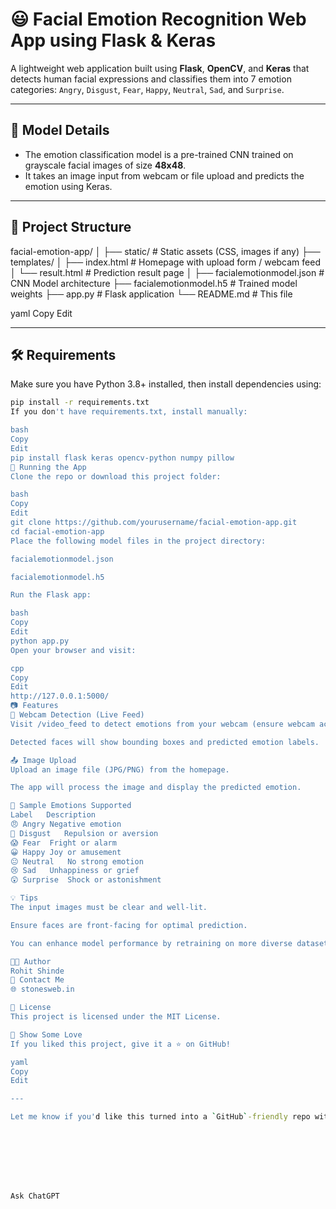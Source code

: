 # 😃 Facial Emotion Recognition Web App using Flask & Keras

A lightweight web application built using **Flask**, **OpenCV**, and **Keras** that detects human facial expressions and classifies them into 7 emotion categories: `Angry`, `Disgust`, `Fear`, `Happy`, `Neutral`, `Sad`, and `Surprise`.

---

## 🧠 Model Details

- The emotion classification model is a pre-trained CNN trained on grayscale facial images of size **48x48**.
- It takes an image input from webcam or file upload and predicts the emotion using Keras.

---

## 📁 Project Structure

facial-emotion-app/
│
├── static/ # Static assets (CSS, images if any)
├── templates/
│ ├── index.html # Homepage with upload form / webcam feed
│ └── result.html # Prediction result page
│
├── facialemotionmodel.json # CNN Model architecture
├── facialemotionmodel.h5 # Trained model weights
├── app.py # Flask application
└── README.md # This file

yaml
Copy
Edit

---

## 🛠️ Requirements

Make sure you have Python 3.8+ installed, then install dependencies using:

```bash
pip install -r requirements.txt
If you don't have requirements.txt, install manually:

bash
Copy
Edit
pip install flask keras opencv-python numpy pillow
🚀 Running the App
Clone the repo or download this project folder:

bash
Copy
Edit
git clone https://github.com/yourusername/facial-emotion-app.git
cd facial-emotion-app
Place the following model files in the project directory:

facialemotionmodel.json

facialemotionmodel.h5

Run the Flask app:

bash
Copy
Edit
python app.py
Open your browser and visit:

cpp
Copy
Edit
http://127.0.0.1:5000/
📷 Features
🎥 Webcam Detection (Live Feed)
Visit /video_feed to detect emotions from your webcam (ensure webcam access is enabled).

Detected faces will show bounding boxes and predicted emotion labels.

📤 Image Upload
Upload an image file (JPG/PNG) from the homepage.

The app will process the image and display the predicted emotion.

🧪 Sample Emotions Supported
Label	Description
😠 Angry	Negative emotion
🤢 Disgust	Repulsion or aversion
😱 Fear	Fright or alarm
😀 Happy	Joy or amusement
😐 Neutral	No strong emotion
😢 Sad	Unhappiness or grief
😲 Surprise	Shock or astonishment

💡 Tips
The input images must be clear and well-lit.

Ensure faces are front-facing for optimal prediction.

You can enhance model performance by retraining on more diverse datasets.

🧑‍💻 Author
Rohit Shinde
📧 Contact Me
🌐 stonesweb.in

📜 License
This project is licensed under the MIT License.

🌟 Show Some Love
If you liked this project, give it a ⭐ on GitHub!

yaml
Copy
Edit

---

Let me know if you'd like this turned into a `GitHub`-friendly repo with a license, demo video/gif, or want to add features like logging or retraining.








Ask ChatGPT
